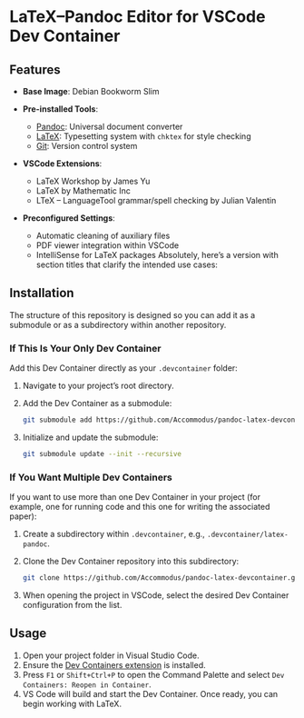 # LaTeX–Pandoc Editor for VSCode Dev Container

## Features

* **Base Image**: Debian Bookworm Slim
  
* **Pre-installed Tools**:
  * [Pandoc](https://pandoc.org/): Universal document converter
  * [LaTeX](https://www.latex-project.org/): Typesetting system with `chktex` for style checking
  * [Git](https://git-scm.com/): Version control system
    
* **VSCode Extensions**:
  * LaTeX Workshop by James Yu
  * LaTeX by Mathematic Inc
  * LTeX – LanguageTool grammar/spell checking by Julian Valentin

* **Preconfigured Settings**:
  * Automatic cleaning of auxiliary files
  * PDF viewer integration within VSCode
  * IntelliSense for LaTeX packages
Absolutely, here’s a version with section titles that clarify the intended use cases:


## Installation

The structure of this repository is designed so you can add it as a submodule or as a subdirectory within another repository.

### If This Is Your Only Dev Container

Add this Dev Container directly as your `.devcontainer` folder:

1. Navigate to your project’s root directory.
2. Add the Dev Container as a submodule:

   ```bash
   git submodule add https://github.com/Accommodus/pandoc-latex-devcontainer.git .devcontainer
   ```
3. Initialize and update the submodule:

   ```bash
   git submodule update --init --recursive
   ```

### If You Want Multiple Dev Containers

If you want to use more than one Dev Container in your project (for example, one for running code and this one for writing the associated paper):

1. Create a subdirectory within `.devcontainer`, e.g., `.devcontainer/latex-pandoc`.
2. Clone the Dev Container repository into this subdirectory:

   ```bash
   git clone https://github.com/Accommodus/pandoc-latex-devcontainer.git .devcontainer/latex-pandoc
   ```
3. When opening the project in VSCode, select the desired Dev Container configuration from the list.

## Usage
1. Open your project folder in Visual Studio Code.
2. Ensure the [Dev Containers extension](https://marketplace.visualstudio.com/items?itemName=ms-vscode-remote.remote-containers) is installed.
3. Press `F1` or `Shift+Ctrl+P` to open the Command Palette and select `Dev Containers: Reopen in Container`.
4. VS Code will build and start the Dev Container. Once ready, you can begin working with LaTeX.
